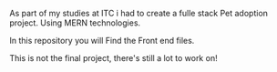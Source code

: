 As part of my studies at ITC i had to create a fulle stack Pet adoption project.
Using MERN technologies.


In this repository you will Find the Front end files. 


This is not the final project, there's still a lot to work on!
